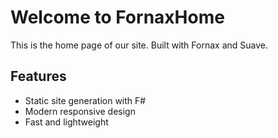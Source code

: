 # Welcome to FornaxHome

This is the home page of our site. Built with Fornax and Suave.

## Features

- Static site generation with F#
- Modern responsive design
- Fast and lightweight